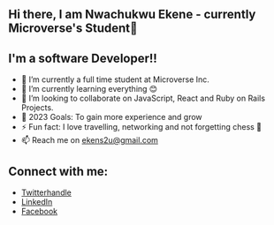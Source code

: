 ## Hi there, I am Nwachukwu Ekene - currently Microverse's Student👋

## I'm a software Developer!!

- 🔭 I’m currently a full time student at Microverse Inc.
- 🌱 I’m currently learning everything 😊
- 👯 I’m looking to collaborate on JavaScript, React and Ruby on Rails Projects.
- 🥅 2023 Goals: To gain more experience and grow
- ⚡ Fun fact: I love travelling, networking and not forgetting chess 🤣
- 📫 Reach me on ekens2u@gmail.com

## Connect with me:
- [Twitterhandle](https://twitter.com/ekene070)
- [LinkedIn](https://www.linkedin.com/in/nwachukwuekene/)
- [Facebook](https://web.facebook.com/ekenae.nwachukwu/)

